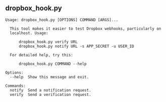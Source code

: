 ## dropbox_hook.py

    Usage: dropbox_hook.py [OPTIONS] COMMAND [ARGS]...
    
      This tool makes it easier to test Dropbox webhooks, particularly on
      localhost. Usage:
    
          dropbox_hook.py verify URL
          dropbox_hook.py notify URL -s APP_SECRET -u USER_ID
    
      For detailed help, try this:
    
          dropbox_hook.py COMMAND --help
    
    Options:
      --help  Show this message and exit.
    
    Commands:
      notify  Send a notification request.
      verify  Send a verification request.
